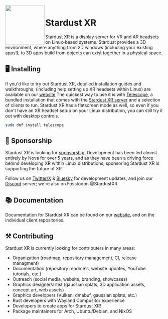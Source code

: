 <img align="left" style="vertical-align: middle" width="125" height="125" src="https://github.com/StardustXR/website/blob/main/static/img/icon.png">

# Stardust XR

Stardust XR is a display server for VR and AR headsets on Linux-based systems. Stardust provides a 3D environment, where anything from 2D windows (including your existing apps!), to
3D apps build from objects can exist together in a physical space. 

## 🖥️ Installing

If you'd like to try out Stardust XR, detailed installation guides and walkthroughs, (including help setting up XR headsets within Linux) are available on our [website](https://stardustxr.org/docs/get-started/What-is-Stardust)
The quickest way to use it is with [Telescope](https://github.com/StardustXR/telescope), a bundled installation that comes with the [Stardust XR server](https://github.com/StardustXR/server) and a selection of clients to run. Stardust XR has a flatscreen mode as well, so even if you don't have an XR headset setup on your Linux distribution, you can still
try it out with desktop controls.  
```bash
sudo dnf install telescope
```

## 🚀 Sponsorship

Stardust XR is looking for [sponsorship](https://github.com/sponsors/technobaboo)! Development has been led almost entirely by Nova for over 5 years, and as they have been a driving force behind developing XR within Linux distributions, sponsoring Stardust XR is supporting the future of XR.  

Follow us on [Twitter/X](https://twitter.com/ultramarineproj) & [Bluesky](https://bsky.app/profile/stardustxr.org) for development updates, and join our [Discord](https://discord.gg/f3QfPHX6zv) server; we're also on Fosstodon @StardustXR

## 📚 Documentation  

Documentation for Stardust XR can be found on our [website](https://stardustxr.org/), and on the individual client repositories. 

## ⚒️ Contributing  

Stardust XR is currently looking for contributers in many areas:
- Organization (roadmap, repository management, CI, release managment)
- Documentation (repository readme's, website updates, YouTube tutorials, etc.)
- Outreach (social media, website, branding, showcases)
- Graphics designer/artist (gaussian splats, 3D application assets, concept art, web assets)
- Graphics developers (Vulkan, dmabuf, gaussian splats, etc.)
- Rust developers with Wayland Compositor experience
- Developers to create apps for Stardust XR!
- Package maintainers for Arch, Ubuntu/Debian, and NixOS
